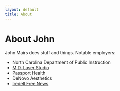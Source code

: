 ```yaml
---
layout: default
title: About
---
```

# About John

John Mairs does stuff and things. Notable employers:
- North Carolina Department of Public Instruction
- [M.D. Laser Studio](https://www.mdlaserstudio.com)
- Passport Health
- DeNovo Aesthetics
- [Iredell Free News](https://www.iredellfreenews.com)